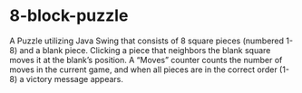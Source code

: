 # 8-block-puzzle

A Puzzle utilizing Java Swing that consists of 8 square pieces (numbered 1-8) and a blank piece.
Clicking a piece that neighbors the blank square moves it at the blank’s position. A “Moves” counter 
counts the number of moves in the current game, and when all pieces are in the correct order (1-8) a victory message appears.  
